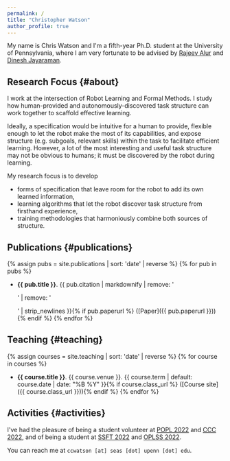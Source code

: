 ```yaml
---
permalink: /
title: "Christopher Watson"
author_profile: true
---
```


My name is Chris Watson and I'm a fifth-year Ph.D. student at the University of Pennsylvania, where I am very fortunate to be advised by [Rajeev Alur](https://www.cis.upenn.edu/~alur/) and [Dinesh Jayaraman](https://www.seas.upenn.edu/~dineshj/).

## Research Focus {#about}

I work at the intersection of Robot Learning and Formal Methods.
I study how human-provided and autonomously-discovered task structure can work together to scaffold effective
learning.

Ideally, a specification would be
intuitive for a human to provide,
flexible enough to let the robot make the most of its capabilities,
and expose structure (e.g. subgoals, relevant skills) within the task to facilitate efficient learning.
However, a lot of the most interesting and useful task structure may not be obvious to humans; it must be
discovered by the robot during learning.

My research focus is to develop
- forms of specification that leave room for the robot to add its own learned information,
- learning algorithms that let the robot discover task structure from firsthand experience,
- training methodologies that harmoniously combine both sources of structure.

<!-- I am part of the [ASSET Center](https://asset.seas.upenn.edu/) and [PLClub](https://www.cis.upenn.edu/~plclub/) at Penn. -->

## Publications {#publications}
{% assign pubs = site.publications | sort: 'date' | reverse %}
{% for pub in pubs %}
- **{{ pub.title }}**. {{ pub.citation | markdownify | remove: '<p>' | remove: '</p>' | strip_newlines }}{% if pub.paperurl %} ([Paper]({{ pub.paperurl }})){% endif %}
{% endfor %}

## Teaching {#teaching}
{% assign courses = site.teaching | sort: 'date' | reverse %}
{% for course in courses %}
- **{{ course.title }}**. {{ course.venue }}. {{ course.term | default: course.date | date: "%B %Y" }}{% if course.class_url %} ([Course site]({{ course.class_url }})){% endif %}
{% endfor %}


## Activities {#activities}
I've had the pleasure of being a student volunteer at [POPL 2022](https://popl22.sigplan.org/) and [CCC 2022](https://www.computationalcomplexity.org/), and of being a student at [SSFT 2022](https://fm.csl.sri.com/SSFT22/) and [OPLSS 2022](https://www.cs.uoregon.edu/research/summerschool/summer22/).

You can reach me at `ccwatson [at] seas [dot] upenn [dot] edu`.
